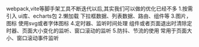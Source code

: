 <!-- .优化相关 -->
webpack,vite等脚手架工具不断迭代以后,其实我们可以做的优化已经不多
1.按需引入
ui库、echarts包
2.懒加载
下拉框数据、列表数据、路由、组件等
3.图片，图标
使用svg或者字体图标
4.定时器、监听时间处理
组件或者页面退出时清除定时器、页面大小变化的监听、窗口滚动的监听
5.防抖、节流的使用
常用于页面大小、窗口滚动事件监听
